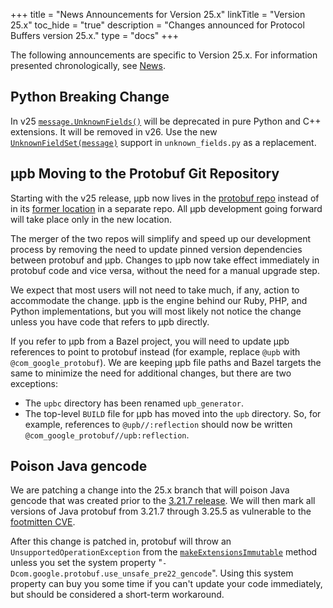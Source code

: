 +++
title = "News Announcements for Version 25.x"
linkTitle = "Version 25.x"
toc_hide = "true"
description = "Changes announced for Protocol Buffers version 25.x."
type = "docs"
+++

The following announcements are specific to Version 25.x. For information
presented chronologically, see [News](./news).

## Python Breaking Change

In v25
[`message.UnknownFields()`](https://googleapis.dev/python/protobuf/latest/google/protobuf/message.html#google.protobuf.message.Message.UnknownFields)
will be deprecated in pure Python and C++ extensions. It will be removed in v26.
Use the new
[`UnknownFieldSet(message)`](https://googleapis.dev/python/protobuf/latest/google/protobuf/unknown_fields.html)
support in `unknown_fields.py` as a replacement.

## μpb Moving to the Protobuf Git Repository

Starting with the v25 release, μpb now lives in the
[protobuf repo](https://github.com/protocolbuffers/protobuf) instead
of in its [former location](https://github.com/protocolbuffers/upb)
in a separate repo. All μpb development going forward will take place only in
the new location.

The merger of the two repos will simplify and speed up our development process
by removing the need to update pinned version dependencies between protobuf and
μpb. Changes to μpb now take effect immediately in protobuf code and vice versa,
without the need for a manual upgrade step.

We expect that most users will not need to take much, if any, action to
accommodate the change. μpb is the engine behind our Ruby, PHP, and Python
implementations, but you will most likely not notice the change unless you have
code that refers to μpb directly.

If you refer to μpb from a Bazel project, you will need to update μpb references
to point to protobuf instead (for example, replace `@upb` with
`@com_google_protobuf`). We are keeping μpb file paths and Bazel targets the
same to minimize the need for additional changes, but there are two exceptions:

-   The `upbc` directory has been renamed `upb_generator`.
-   The top-level `BUILD` file for μpb has moved into the `upb` directory. So,
    for example, references to `@upb//:reflection` should now be written
    `@com_google_protobuf//upb:reflection`.

## Poison Java gencode

We are patching a change into the 25.x branch that will poison Java gencode that
was created prior to the
[3.21.7 release](https://github.com/protocolbuffers/protobuf/releases/tag/v21.7).
We will then mark all versions of Java protobuf from 3.21.7 through 3.25.5 as
vulnerable to the
[footmitten CVE](https://github.com/protocolbuffers/protobuf/security/advisories/GHSA-h4h5-3hr4-j3g2).

After this change is patched in, protobuf will throw an
`UnsupportedOperationException` from the
[`makeExtensionsImmutable`](https://protobuf.dev/reference/java/api-docs/com/google/protobuf/GeneratedMessage.html#makeExtensionsImmutable\(\))
method unless you set the system property
"`-Dcom.google.protobuf.use_unsafe_pre22_gencode`". Using this system property
can buy you some time if you can't update your code immediately, but should be
considered a short-term workaround.
